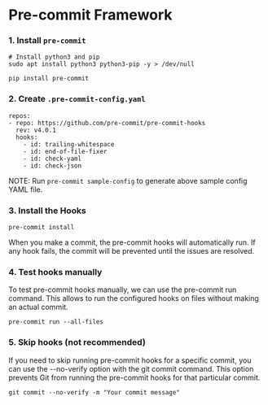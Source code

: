 # Pre-commit Framework

### 1. Install `pre-commit`
```
# Install python3 and pip
sudo apt install python3 python3-pip -y > /dev/null 

pip install pre-commit

```

### 2. Create `.pre-commit-config.yaml`
```
repos:
- repo: https://github.com/pre-commit/pre-commit-hooks
  rev: v4.0.1
  hooks:
    - id: trailing-whitespace
    - id: end-of-file-fixer
    - id: check-yaml
    - id: check-json
```

NOTE: Run `pre-commit sample-config` to generate above sample config YAML file.


### 3. Install the Hooks
```
pre-commit install
```

When you make a commit, the pre-commit hooks will automatically run. If any hook fails, the commit will be prevented until the issues are resolved.


### 4. Test hooks manually
To test pre-commit hooks manually, we can use the pre-commit run command. This allows to run the configured hooks on files without making an actual commit. 
```
pre-commit run --all-files
```


### 5. Skip hooks (not recommended)
If you need to skip running pre-commit hooks for a specific commit, you can use the --no-verify option with the git commit command. This option prevents Git from running the pre-commit hooks for that particular commit. 
```
git commit --no-verify -m "Your commit message"

```
